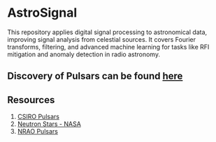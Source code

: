 # AstroSignal

This repository applies digital signal processing to astronomical data, improving signal analysis from celestial sources. It covers Fourier transforms, filtering, and advanced machine learning for tasks like RFI mitigation and anomaly detection in radio astronomy.


## Discovery of Pulsars can be found [here](Discovery_of_Pulsars.md)


## Resources

1. [CSIRO Pulsars](https://www.atnf.csiro.au/outreach/education/everyone/pulsars/index.html)
2. [Neutron Stars - NASA](https://imagine.gsfc.nasa.gov/science/objects/neutron_stars1.html#:~:text=Most%20neutron%20stars%20are%20observed,along%20the%20two%20magnetic%20poles)
3. [NRAO Pulsars](https://public.nrao.edu/radio-astronomy/pulsars/)
